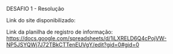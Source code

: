 DESAFIO 1 - Resolução

Link do site disponibilizado:

Link da planilha de registro de informação: https://docs.google.com/spreadsheets/d/1iLXRELD6Q4cPojVW-NP5JSYQWj7J72TBkCTTenEUVgY/edit?gid=0#gid=0
